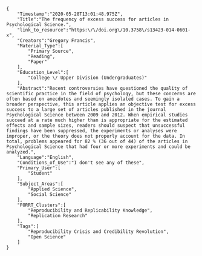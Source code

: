 
    {
        "Timestamp":"2020-05-28T13:01:48.975Z",
        "Title":"The frequency of excess success for articles in Psychological Science.",
        "link_to_resource":"https:\/\/doi.org\/10.3758\/s13423-014-0601-x",
        "Creators":"Gregory Francis",
        "Material_Type":[
            "Primary Source",
            "Reading",
            "Paper"
        ],
        "Education_Level":[
            "College \/ Upper Division (Undergraduates)"
        ],
        "Abstract":"Recent controversies have questioned the quality of scientific practice in the field of psychology, but these concerns are often based on anecdotes and seemingly isolated cases. To gain a broader perspective, this article applies an objective test for excess success to a large set of articles published in the journal Psychological Science between 2009 and 2012. When empirical studies succeed at a rate much higher than is appropriate for the estimated effects and sample sizes, readers should suspect that unsuccessful findings have been suppressed, the experiments or analyses were improper, or the theory does not properly account for the data. In total, problems appeared for 82 % (36 out of 44) of the articles in Psychological Science that had four or more experiments and could be analyzed.",
        "Language":"English",
        "Conditions_of_Use":"I don't see any of these",
        "Primary_User":[
            "Student"
        ],
        "Subject_Areas":[
            "Applied Science",
            "Social Science"
        ],
        "FORRT_Clusters":[
            "Reproducibility and Replicability Knowledge",
            "Replication Research"
        ],
        "Tags":[
            "Reproducibility Crisis and Credibility Revolution",
            "Open Science"
        ]
    }
